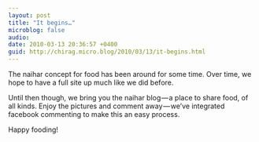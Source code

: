 ```yaml
---
layout: post
title: "It begins…"
microblog: false
audio: 
date: 2010-03-13 20:36:57 +0400
guid: http://chirag.micro.blog/2010/03/13/it-begins.html
---
```

<p>The naihar concept for food has been around for some time. Over time, we hope to have a full site up much like we did before.</p>
<p>Until then though, we bring you the naihar blog — a place to share food, of all kinds. Enjoy the pictures and comment away — we’ve integrated facebook commenting to make this an easy process.</p>
<p>Happy fooding!</p>

